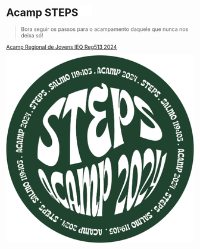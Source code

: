 # Acamp STEPS <img src="./assets/img/gfq.png" width="30vw">

>Bora seguir os passos para o acampamento daquele que nunca nos deixa só!

[Acamp Regional de Jovens IEQ Reg513 2024](https://acamp.gfq513.com.br/)

![Acamp GFQ](./assets/img/logo.png)

